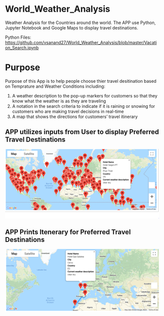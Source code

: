 # World_Weather_Analysis
Weather Analysis for the Countries around the world.  The APP use Python, Jupyter Notebook and Google Maps to display travel destinations.

Python Files: https://github.com/vsanand27/World_Weather_Analysis/blob/master/Vacation_Search.ipynb

# Purpose
Purpose of this App is to help people choose thier travel desitination based on Temprature and Weather Conditions including:
1.	A weather description to the pop-up markers for customers so that they know what the weather is as they are traveling
2.	A notation in the search criteria to indicate if it is raining or snowing for customers who are making travel decisions in real-time
3.	A map that shows the directions for customers’ travel itinerary

## APP utilizes inputs from User to display Preferred Travel Destinations 

![alt text](https://github.com/vsanand27/World_Weather_Analysis/blob/master/weather_data/WeatherPy_vacation_map.PNG)

## APP Prints Itenerary for Preferred Travel Destinations 

![alt text](https://github.com/vsanand27/World_Weather_Analysis/blob/master/weather_data/WeatherPy_travel_map_markers.PNG)
